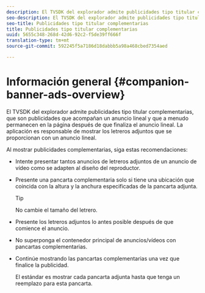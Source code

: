 ```yaml
---
description: El TVSDK del explorador admite publicidades tipo titular complementarias, que son publicidades que acompañan un anuncio lineal y que a menudo permanecen en la página después de que finaliza el anuncio lineal. La aplicación es responsable de mostrar los letreros adjuntos que se proporcionan con un anuncio lineal.
seo-description: El TVSDK del explorador admite publicidades tipo titular complementarias, que son publicidades que acompañan un anuncio lineal y que a menudo permanecen en la página después de que finaliza el anuncio lineal. La aplicación es responsable de mostrar los letreros adjuntos que se proporcionan con un anuncio lineal.
seo-title: Publicidades tipo titular complementarias
title: Publicidades tipo titular complementarias
uuid: 5655c348-268d-42d6-92c2-f5de39ff666f
translation-type: tm+mt
source-git-commit: 592245f5a7186d18dabbb5a98a468cbed7354aed

---
```



# Información general {#companion-banner-ads-overview}

El TVSDK del explorador admite publicidades tipo titular complementarias, que son publicidades que acompañan un anuncio lineal y que a menudo permanecen en la página después de que finaliza el anuncio lineal. La aplicación es responsable de mostrar los letreros adjuntos que se proporcionan con un anuncio lineal.

Al mostrar publicidades complementarias, siga estas recomendaciones:

* Intente presentar tantos anuncios de letreros adjuntos de un anuncio de vídeo como se adapten al diseño del reproductor.
* Presente una pancarta complementaria solo si tiene una ubicación que coincida con la altura y la anchura especificadas de la pancarta adjunta.

   >[!TIP]
   >
   >No cambie el tamaño del letrero.

* Presente los letreros adjuntos lo antes posible después de que comience el anuncio.
* No superponga el contenedor principal de anuncios/vídeos con pancartas complementarias.
* Continúe mostrando las pancartas complementarias una vez que finalice la publicidad.

   El estándar es mostrar cada pancarta adjunta hasta que tenga un reemplazo para esta pancarta.

